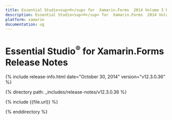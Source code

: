 ```yaml
---
title: Essential Studio<sup>®</sup> for  Xamarin.Forms  2014 Volume 3 Release Notes  
description: Essential Studio<sup>®</sup> for  Xamarin.Forms  2014 Volume 3 Release Notes  
platform: xamarin
documentation: ug
---
```


# Essential Studio<sup>®</sup> for  Xamarin.Forms  Release Notes  

{% include release-info.html date="October 30, 2014"  version="v12.3.0.36" %} 


{% directory path: _includes/release-notes/v12.3.0.36 %}

{% include {{file.url}} %}

{% enddirectory %}